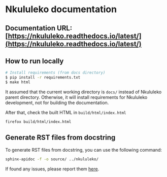# Nkululeko documentation  

## Documentation URL: [https://nkululeko.readthedocs.io/latest/](https://nkululeko.readthedocs.io/latest/)

## How to run locally

```bash
# Install requirements (from docs directory)
$ pip install -r requirements.txt
$ make html
```

It assumed that the current working directory is `docs/` instead of Nkululeko
parent directory. Otherwise, it will install requirements for Nkululeko development,
not for building the documentation.

After that, check the built HTML in `build/html/index.html`

```bash
firefox build/html/index.html
```

## Generate RST files from docstring

To generate RST files from docstring, you can use the following command:

```bash
sphinx-apidoc -f -o source/ ../nkululeko/
```

If found any issues, please report them [here](https://github.com/felixbur/nkululeko/issues).
